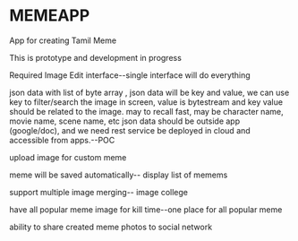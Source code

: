 # MEMEAPP
App for creating Tamil Meme
	
	
This is prototype and development in progress


Required Image Edit interface--single interface will do everything


json data with list of byte array ,  json data will be key and value, we can use key to filter/search the image in screen, value is bytestream and key value should be related to the image. may to recall fast, may be character name, movie name, scene name, etc
json data should be outside app (google/doc), and we need rest service be deployed in cloud and accessible from apps.--POC

upload image for custom meme


meme will be saved automatically-- display list of memems


support multiple image merging-- image college


have all popular meme image for kill time--one place for all popular meme


ability to share created meme photos to social network





